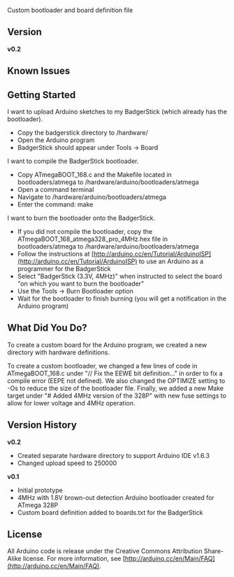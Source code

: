Custom bootloader and board definition file

Version
-------

**v0.2**

Known Issues
------------

Getting Started
---------------

I want to upload Arduino sketches to my BadgerStick (which already has the bootloader).

* Copy the badgerstick directory to <Arduino folder>/hardware/
* Open the Arduino program
* BadgerStick should appear under Tools -> Board

I want to compile the BadgerStick bootloader.

* Copy ATmegaBOOT_168.c and the Makefile located in bootloaders/atmega to <Arduino folder>/hardware/arduino/bootloaders/atmega
* Open a command terminal
* Navigate to <Arduino folder>/hardware/arduino/bootloaders/atmega
* Enter the command: make

I want to burn the bootloader onto the BadgerStick.

* If you did not compile the bootloader, copy the ATmegaBOOT_168_atmega328_pro_4MHz.hex file in bootloaders/atmega to <Arduino folder>/hardware/arduino/bootloaders/atmega
* Follow the instructions at [http://arduino.cc/en/Tutorial/ArduinoISP](http://arduino.cc/en/Tutorial/ArduinoISP) to use an Arduino as a programmer for the BadgerStick
* Select "BadgerStick (3.3V, 4MHz)" when instructed to select the board "on which you want to burn the bootloader"
* Use the Tools -> Burn Bootloader option
* Wait for the bootloader to finish burning (you will get a notification in the Arduino program)

What Did You Do?
----------------

To create a custom board for the Arduino program, we created a new directory with hardware definitions.

To create a custom bootloader, we changed a few lines of code in ATmegaBOOT_168.c under "// Fix the EEWE bit definition..." in order to fix a compile error (EEPE not defined). We also changed the OPTIMIZE setting to -Os to reduce the size of the bootloader file. Finally, we added a new Make target under "# Added 4MHz version of the 328P" with new fuse settings to allow for lower voltage and 4MHz operation.

Version History
---------------

**v0.2**

* Created separate hardware directory to support Arduino IDE v1.6.3
* Changed upload speed to 250000

**v0.1**

* Initial prototype
* 4MHz with 1.8V brown-out detection Arduino bootloader created for ATmega 328P
* Custom board definition added to boards.txt for the BadgerStick

License
-------

All Arduino code is release under the Creative Commons Attribution Share-Alike license. For more information, see [http://arduino.cc/en/Main/FAQ](http://arduino.cc/en/Main/FAQ).